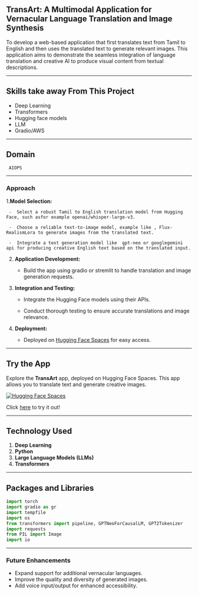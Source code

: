 ## TransArt: A Multimodal Application for Vernacular Language Translation and Image Synthesis
To develop a web-based application that first translates text from Tamil to English and then uses the translated text to generate relevant images. This application aims to demonstrate the
seamless integration of language translation and creative AI to produce visual content from
textual descriptions.

---

## Skills take away From This Project
 
   * Deep Learning
   * Transformers
   * Hugging face models
   * LLM
   * Gradio/AWS

---

## Domain

     AIOPS

---
    
### Approach

1.**Model Selection:**

     -  Select a robust Tamil to English translation model from Hugging Face, such asfor example openai/whisper-large-v3.

     -  Choose a reliable text-to-image model, example like , Flux-RealismLora to generate images from the translated text.

     -  Integrate a text generation model like  gpt-neo or googlegemini api for producing creative English text based on the translated input.

2. **Application Development:**
    
     -  Build the app using gradio or stremlit to handle translation and image generation requests.

3. **Integration and Testing:**
 
     -  Integrate the Hugging Face models using their APIs.

     -  Conduct thorough testing to ensure accurate translations and image relevance.

4. **Deployment:**
 
     -  Deployed on [Hugging Face Spaces](https://huggingface.co/spaces/Nanthu22/TransArt) for easy access.

---

## Try the App

Explore the **TransArt** app, deployed on Hugging Face Spaces. This app allows you to translate text and generate creative images.

[![Hugging Face Spaces](https://img.shields.io/badge/🤗-Hugging%20Face-orange)](https://huggingface.co/spaces/Nanthu22/TransArt)

Click  [here](https://huggingface.co/spaces/Nanthu22/TransArt) to try it out!


---

## Technology Used
1. **Deep Learning**
2. **Python**
3. **Large Language Models (LLMs)**
4. **Transformers**

---

## Packages and Libraries
```python
import torch
import gradio as gr
import tempfile
import os
from transformers import pipeline, GPTNeoForCausalLM, GPT2Tokenizer
import requests
from PIL import Image
import io
```

---

### Future Enhancements
- Expand support for additional vernacular languages.
- Improve the quality and diversity of generated images.
- Add voice input/output for enhanced accessibility.






